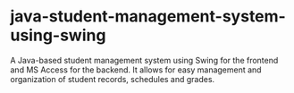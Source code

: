 # java-student-management-system-using-swing
A Java-based student management system using Swing for the frontend and MS Access for the backend. It allows for easy management and organization of student records, schedules and grades.
